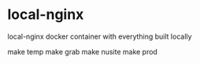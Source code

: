 # local-nginx
local-nginx docker container with everything built locally

make temp
make grab
make nusite
make prod
